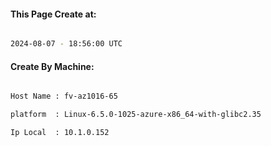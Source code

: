 
   
#### This Page Create at:

```bash

2024-08-07 - 18:56:00 UTC

```

#### Create By Machine:

```bash

Host Name : fv-az1016-65

platform  : Linux-6.5.0-1025-azure-x86_64-with-glibc2.35

Ip Local  : 10.1.0.152

```

